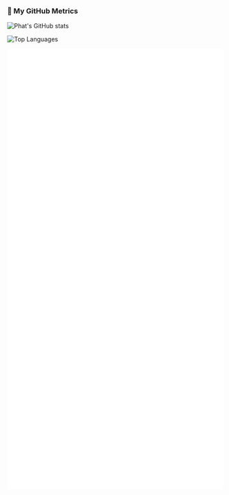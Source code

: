 ### 🧩 My GitHub Metrics
![Phat's GitHub stats](https://github-readme-stats-orcin-seven-45.vercel.app/api?username=tamioEcoligo&show_icons=true&hide=stars,issues&show=reviews,prs_merged,prs_merged_percentage&theme=highcontrast&include_all_commits=true)

![Top Languages](https://github-readme-stats-orcin-seven-45.vercel.app/api/top-langs/?username=tamioEcoligo&layout=compact)

![Metrics](./github-metrics.svg)

